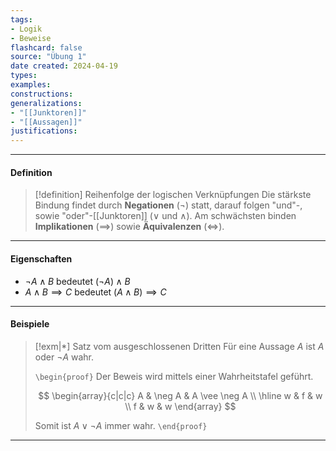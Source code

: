 ```yaml
---
tags:
- Logik
- Beweise
flashcard: false
source: "Übung 1"
date created: 2024-04-19
types: 
examples: 
constructions: 
generalizations: 
- "[[Junktoren]]"
- "[[Aussagen]]"
justifications:
---
```

***
#### Definition

> [!definition] Reihenfolge der logischen Verknüpfungen
> Die stärkste Bindung findet durch **Negationen** ($\neg$) statt, darauf folgen "und"-, sowie "oder"-[[Junktoren]] ($\vee \text{ und } \wedge$). Am schwächsten binden **Implikationen** ($\implies$) sowie **Äquivalenzen** ($\Leftrightarrow$). 

***
#### Eigenschaften

- $\neg A \wedge B$ bedeutet $(\neg A) \wedge B$
- $A \wedge B \implies C$ bedeutet $(A \wedge B) \implies C$ 

***
#### Beispiele

> [!exm|*] Satz vom ausgeschlossenen Dritten 
> Für eine Aussage $A$ ist $A$ oder $\neg A$ wahr.
> 
> `\begin{proof}`
> Der Beweis wird mittels einer Wahrheitstafel geführt.
> 
> $$
> \begin{array}{c|c|c}
A & \neg A & A \vee \neg A \\
\hline w & f & w \\
f & w & w
\end{array}
> $$
> 
> Somit ist $A \vee \neg A$ immer wahr.
> `\end{proof}`

***
